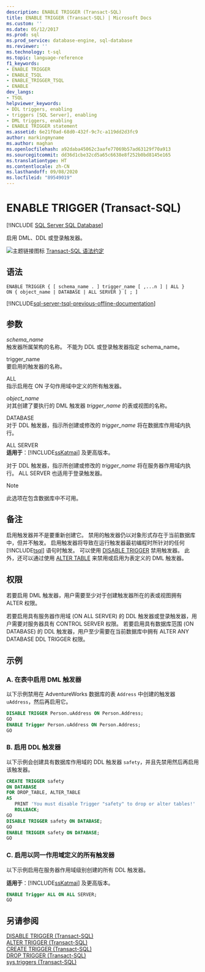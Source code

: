 ```yaml
---
description: ENABLE TRIGGER (Transact-SQL)
title: ENABLE TRIGGER (Transact-SQL) | Microsoft Docs
ms.custom: ''
ms.date: 05/12/2017
ms.prod: sql
ms.prod_service: database-engine, sql-database
ms.reviewer: ''
ms.technology: t-sql
ms.topic: language-reference
f1_keywords:
- ENABLE TRIGGER
- ENABLE_TSQL
- ENABLE_TRIGGER_TSQL
- ENABLE
dev_langs:
- TSQL
helpviewer_keywords:
- DDL triggers, enabling
- triggers [SQL Server], enabling
- DML triggers, enabling
- ENABLE TRIGGER statement
ms.assetid: 6e21f0ad-68d0-432f-9c7c-a119dd2d3fc9
author: markingmyname
ms.author: maghan
ms.openlocfilehash: a92daba45062c3aafe77069b57ad63129f70a913
ms.sourcegitcommit: dd36d1cbe32cd5a65c6638e8f252b0bd8145e165
ms.translationtype: HT
ms.contentlocale: zh-CN
ms.lasthandoff: 09/08/2020
ms.locfileid: "89549019"
---
```

# <a name="enable-trigger-transact-sql"></a>ENABLE TRIGGER (Transact-SQL)
[!INCLUDE [SQL Server SQL Database](../../includes/applies-to-version/sql-asdb.md)]

启用 DML、DDL 或登录触发器。  
  
![主题链接图标](../../database-engine/configure-windows/media/topic-link.gif "“主题链接”图标") [Transact-SQL 语法约定](../../t-sql/language-elements/transact-sql-syntax-conventions-transact-sql.md)  
  
## <a name="syntax"></a>语法  
  
```syntaxsql
ENABLE TRIGGER { [ schema_name . ] trigger_name [ ,...n ] | ALL }  
ON { object_name | DATABASE | ALL SERVER } [ ; ]  
```  
  
[!INCLUDE[sql-server-tsql-previous-offline-documentation](../../includes/sql-server-tsql-previous-offline-documentation.md)]

## <a name="arguments"></a>参数
*schema_name*  
触发器所属架构的名称。 不能为 DDL 或登录触发器指定 schema_name。  
  
trigger_name  
要启用的触发器的名称。  
  
ALL  
指示启用在 ON 子句作用域中定义的所有触发器。  
  
*object_name*  
对其创建了要执行的 DML 触发器 *trigger_name* 的表或视图的名称。  
  
DATABASE  
对于 DDL 触发器，指示所创建或修改的 *trigger_name* 将在数据库作用域内执行。  
  
ALL SERVER  
**适用于**：[!INCLUDE[ssKatmai](../../includes/sskatmai-md.md)] 及更高版本。  
  
对于 DDL 触发器，指示所创建或修改的 *trigger_name* 将在服务器作用域内执行。 ALL SERVER 也适用于登录触发器。  
  
> [!NOTE]  
>  此选项在包含数据库中不可用。  
  
## <a name="remarks"></a>备注  
启用触发器并不是要重新创建它。 禁用的触发器仍以对象形式存在于当前数据库中，但并不触发。 启用触发器将导致在运行触发器最初编程时所针对的任何 [!INCLUDE[tsql](../../includes/tsql-md.md)] 语句时触发。 可以使用 [DISABLE TRIGGER](../../t-sql/statements/disable-trigger-transact-sql.md) 禁用触发器。 此外，还可以通过使用 [ALTER TABLE](../../t-sql/statements/alter-table-transact-sql.md) 来禁用或启用为表定义的 DML 触发器。  
  
## <a name="permissions"></a>权限  
若要启用 DML 触发器，用户需要至少对于创建触发器所在的表或视图拥有 ALTER 权限。  
  
若要启用具有服务器作用域 (ON ALL SERVER) 的 DDL 触发器或登录触发器，用户需要对服务器具有 CONTROL SERVER 权限。 若要启用具有数据库范围 (ON DATABASE) 的 DDL 触发器，用户至少需要在当前数据库中拥有 ALTER ANY DATABASE DDL TRIGGER 权限。  
  
## <a name="examples"></a>示例  
  
### <a name="a-enabling-a-dml-trigger-on-a-table"></a>A. 在表中启用 DML 触发器  
以下示例禁用在 AdventureWorks 数据库的表 `Address` 中创建的触发器 `uAddress`，然后再启用它。  
  
```sql  
DISABLE TRIGGER Person.uAddress ON Person.Address;  
GO  
ENABLE Trigger Person.uAddress ON Person.Address;  
GO  
```  
  
### <a name="b-enabling-a-ddl-trigger"></a>B. 启用 DDL 触发器  
以下示例会创建具有数据库作用域的 DDL 触发器 `safety`，并且先禁用然后再启用该触发器。  
  
```sql  
CREATE TRIGGER safety   
ON DATABASE   
FOR DROP_TABLE, ALTER_TABLE   
AS   
   PRINT 'You must disable Trigger "safety" to drop or alter tables!'   
   ROLLBACK;  
GO  
DISABLE TRIGGER safety ON DATABASE;  
GO  
ENABLE TRIGGER safety ON DATABASE;  
GO  
```  
  
### <a name="c-enabling-all-triggers-that-were-defined-with-the-same-scope"></a>C. 启用以同一作用域定义的所有触发器  
以下示例启用在服务器作用域级别创建的所有 DDL 触发器。  
  
**适用于**：[!INCLUDE[ssKatmai](../../includes/sskatmai-md.md)] 及更高版本。  
  
```sql  
ENABLE Trigger ALL ON ALL SERVER;  
GO  
```  
  
## <a name="see-also"></a>另请参阅  
 [DISABLE TRIGGER (Transact-SQL)](../../t-sql/statements/disable-trigger-transact-sql.md)   
 [ALTER TRIGGER (Transact-SQL)](../../t-sql/statements/alter-trigger-transact-sql.md)   
 [CREATE TRIGGER (Transact-SQL)](../../t-sql/statements/create-trigger-transact-sql.md)   
 [DROP TRIGGER (Transact-SQL)](../../t-sql/statements/drop-trigger-transact-sql.md)   
 [sys.triggers (Transact-SQL)](../../relational-databases/system-catalog-views/sys-triggers-transact-sql.md)  
  
  

